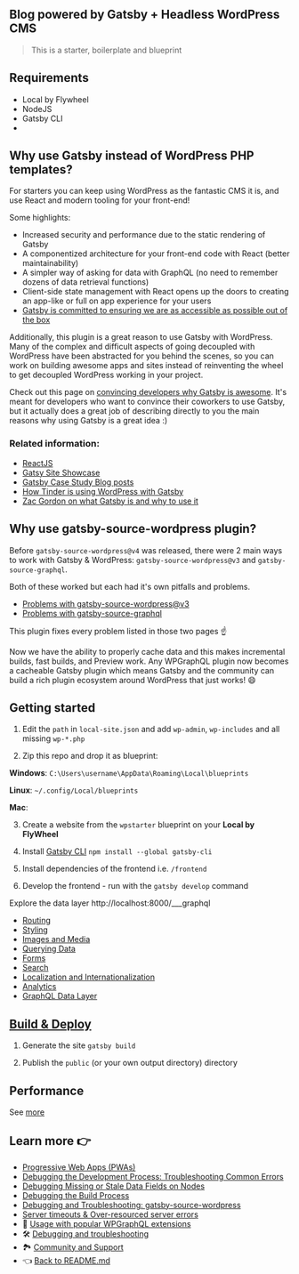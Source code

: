## Blog powered by Gatsby + Headless WordPress CMS

> This is a starter, boilerplate and blueprint

## Requirements

- Local by Flywheel
- NodeJS
- Gatsby CLI
-

## Why use Gatsby instead of WordPress PHP templates?

For starters you can keep using WordPress as the fantastic CMS it is, and use React and modern tooling for your front-end!

Some highlights:

- Increased security and performance due to the static rendering of Gatsby
- A componentized architecture for your front-end code with React (better maintainability)
- A simpler way of asking for data with GraphQL (no need to remember dozens of data retrieval functions)
- Client-side state management with React opens up the doors to creating an app-like or full on app experience for your users
- [Gatsby is committed to ensuring we are as accessible as possible out of the box](https://www.gatsbyjs.com/blog/2019-04-18-gatsby-commitment-to-accessibility/)

Additionally, this plugin is a great reason to use Gatsby with WordPress. Many of the complex and difficult aspects of going decoupled with WordPress have been abstracted for you behind the scenes, so you can work on building awesome apps and sites instead of reinventing the wheel to get decoupled WordPress working in your project.

Check out this page on [convincing developers why Gatsby is awesome](https://www.gatsbyjs.com/docs/winning-over-developers/#specific-benefits). It's meant for developers who want to convince their coworkers to use Gatsby, but it actually does a great job of describing directly to you the main reasons why using Gatsby is a great idea :)

### Related information:

- [ReactJS](https://reactjs.org/)
- [Gatsy Site Showcase](https://www.gatsbyjs.com/showcase/)
- [Gatsby Case Study Blog posts](https://www.gatsbyjs.com/blog/tags/case-studies/)
- [How Tinder is using WordPress with Gatsby](https://www.gatsbyjs.com/blog/2020-04-07-la-2020-boss/)
- [Zac Gordon on what Gatsby is and why to use it](https://www.youtube.com/watch?v=GuvAMcsoreI)

## Why use gatsby-source-wordpress plugin?

Before `gatsby-source-wordpress@v4` was released, there were 2 main ways to work with Gatsby & WordPress: `gatsby-source-wordpress@v3` and `gatsby-source-graphql`.

Both of these worked but each had it's own pitfalls and problems.

- [Problems with gatsby-source-wordpress@v3](./problems-with-v3.md)
- [Problems with gatsby-source-graphql](./problems-with-gatsby-source-graphql.md)

This plugin fixes every problem listed in those two pages :point_up:

Now we have the ability to properly cache data and this makes incremental builds, fast builds, and Preview work. Any WPGraphQL plugin now becomes a cacheable Gatsby plugin which means Gatsby and the community can build a rich plugin ecosystem around WordPress that just works! :smile:

## Getting started

1. Edit the `path` in `local-site.json` and add `wp-admin`, `wp-includes` and all missing `wp-*.php`

2. Zip this repo and drop it as blueprint:

**Windows**: `C:\Users\username\AppData\Roaming\Local\blueprints`

**Linux**: `~/.config/Local/blueprints`

**Mac**: 

3. Create a website from the `wpstarter` blueprint on your **Local by FlyWheel**

4. Install [Gatsby CLI](https://www.gatsbyjs.com/docs/reference/gatsby-cli/) `npm install --global gatsby-cli`

5. Install dependencies of the frontend i.e. `/frontend`

6. Develop the frontend - run with the `gatsby develop` command

Explore the data layer http://localhost:8000/___graphql

- [Routing](https://www.gatsbyjs.com/docs/how-to/routing/)
- [Styling](https://www.gatsbyjs.com/docs/how-to/styling/)
- [Images and Media](https://www.gatsbyjs.com/docs/how-to/images-and-media/)
- [Querying Data](https://www.gatsbyjs.com/docs/how-to/querying-data/)
- [Forms](https://www.gatsbyjs.com/docs/how-to/adding-common-features/adding-forms/)
- [Search](https://www.gatsbyjs.com/docs/how-to/adding-common-features/adding-search/)
- [Localization and Internationalization](https://www.gatsbyjs.com/docs/how-to/adding-common-features/localization-i18n/)
- [Analytics](https://www.gatsbyjs.com/docs/how-to/adding-common-features/adding-analytics/)
- [GraphQL Data Layer](https://www.gatsbyjs.com/docs/reference/graphql-data-layer/)


## [Build & Deploy](https://www.gatsbyjs.com/docs/preparing-for-deployment/)

1. Generate the site `gatsby build`

2. Publish the `public` (or your own output directory) directory

## Performance

See [more](https://www.gatsbyjs.com/docs/how-to/performance/)


## Learn more :point_right:

- [Progressive Web Apps (PWAs)](https://www.gatsbyjs.com/docs/progressive-web-app/)
- [Debugging the Development Process: Troubleshooting Common Errors](https://www.gatsbyjs.com/docs/how-to/local-development/troubleshooting-common-errors/)
- [Debugging Missing or Stale Data Fields on Nodes](https://www.gatsbyjs.com/docs/how-to/local-development/debugging-missing-data/)
- [Debugging the Build Process](https://www.gatsbyjs.com/docs/debugging-the-build-process/)
- [Debugging and Troubleshooting: gatsby-source-wordpress](https://github.com/gatsbyjs/gatsby/blob/master/packages/gatsby-source-wordpress/docs/debugging-and-troubleshooting.md)
- [Server timeouts & Over-resourced server errors](https://github.com/gatsbyjs/gatsby/blob/master/packages/gatsby-source-wordpress/docs/hosting.md)
- :medal_sports: [Usage with popular WPGraphQL extensions](./usage-with-popular-wp-graphql-extensions.md)
- :hammer_and_wrench: [Debugging and troubleshooting](./debugging-and-troubleshooting.md)
- :national_park: [Community and Support](./community-and-support.md)
- :point_left: [Back to README.md](../README.md)

